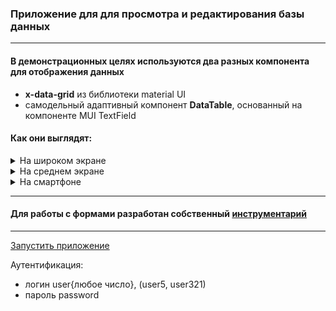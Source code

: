 ### Приложение для для просмотра и редактирования базы данных

---

#### В демонстрационных целях используются два разных компонента для отображения данных

- <strong>x-data-grid</strong> из библиотеки material UI
- самодельный адаптивный компонент <strong>DataTable</strong>, основанный на компоненте MUI TextField

#### Как они выглядят:

<details>
<summary>На широком экране</summary>
  
#### x-data-grid
![w1](https://github.com/digunin/test-frontend-spa/assets/61985576/633fd7ae-504d-4aae-a26b-6fcf73b73f4d)

#### DataTable

![w2](https://github.com/digunin/test-frontend-spa/assets/61985576/3c1989e2-4f83-4fb5-b4a7-712b140e346b)

</details>
<details>
<summary>На среднем экране</summary>

#### x-data-grid

<img src="https://github.com/digunin/test-frontend-spa/assets/61985576/cbe48b22-a5c7-47f8-ac75-149225a727d9" width="700"/>

#### DataTable

<img src="https://github.com/digunin/test-frontend-spa/assets/61985576/3fde6a4d-2b5a-4007-8844-5c43bb586e07" width="700"/>
</details>
<details>
<summary>На смартфоне</summary>

#### x-data-grid

<img src="https://github.com/digunin/test-frontend-spa/assets/61985576/db2bff7f-1c5d-4c41-b5e7-8aa8b0663130" width="420"/>

#### DataTable

<img src="https://github.com/digunin/test-frontend-spa/assets/61985576/544b7871-daad-4778-b20d-150477161c03" width="420"/>
</details>

---

#### Для работы с формами разработан собственный [инструментарий](https://github.com/digunin/simple-mui-redux-form)

---

[Запустить приложение](https://digunin.github.io/test-frontend-spa/)

Аутентификация:

- логин user{любое число}, (user5, user321)
- пароль password
